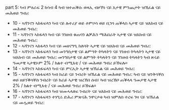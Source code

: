 part 5: ካብ ምዕራፍ 2 ክሳብ 4 ካብ ዝተጠቕሱ ወጻኢ ብዞኾነ ናይ እታዊ ምንጨታት ዝኽፈል ናይ መሕወይ ግብሪ

<ul>
			<li>10 - ኣሻንናን ኣከፋፍላን ካብ ናይ ሉተሪያ ወይ ቶምቦሳ ወይ ቢንጎ ጠቕላስ ኣታዊ ናይ ዝእከብ ናይ መሕወይ ግብሪ: <ul>
			</ul></li>			<li>11 - ኣሻንናን ኣከፋላን ካብ ናይ ገንዘብ ቁጠባን ልቓሕን ማሕበራት ኣታዊ ናይ ዝእከብ ናይ መሕወይ ግብሪ: <ul>
			</ul></li>			<li>12 - ኣሻንናን ኣከፋላን ካብ ናይ መዘናግዒ ከለባት ኣታዊ ናይ ዝእከብ ናይ መሕወይ ግብሪ: <ul>
			</ul></li>			<li>13 - ኣሻንናን ኣከፋፍላን ካብ መንግስታዊ ናይ ልምዓት ትካላትን ናይ ገንዘብ ትካላትን ኣታዊ ናይ ዝእከብ ናይ መሕወይ ግብሪ: መንግስታዊ ናይ ልምዓት ትካላትን ናይ ገንዘብ ትካላትን ካብ ጽሩይ ዓመታዊ ኣታዊኦም 2% &#x2F; ክልተ ብሚእቲ &#x2F; ናይ መሕወይ ግብሪ ይኸፍሉ።<ul>
			</ul></li>			<li>14 - ኣሻንናን ኣከፋፍላን ካብ ናይ ምርኢት ኣታዊ ዝኽፈል ናይ መሕወይ ግብሪ: <ul>
			</ul></li>			<li>15 - ኣሻንናን ኣከፋፍላን ካብ ከራይ ናይ ንብረት ዝኽፈል ናይ መሕወይ ግብሪ: ካብ ናይ ዝንቅሳቐስ ወይ ዘይንቕሳቐስ ንብረት ናይ ክራይ ኣታዊ ዝረኸበ ሰብ፣ ካብ ዝረኸቦ ጠቕላላ ዓመታዊ ኣታዊ 2% &#x2F; ክልተ ብሚእቲ &#x2F; ናይ መሕወይ ግብሪ ይኸፍል።<ul>
			</ul></li>			<li>16 - ኣሻንናን ኣከፋፍላን ካብ ዝመሓላለፍ ንብረት ናይ ዝእከብ ናይ መሕወይ ግብሪ: <ul>
			</ul></li>			<li>17 - ኣሻንናን ኣከፋፍላን ተሃጊሩ ድሕሪ ምጽናሕ ንዋናታቱ ካብ ዝምለስ ተረፍ ገዛ ናይ ዝኽፈል ናይ መሗወይ ግብሪ: <ul>
			</ul></li></ul>